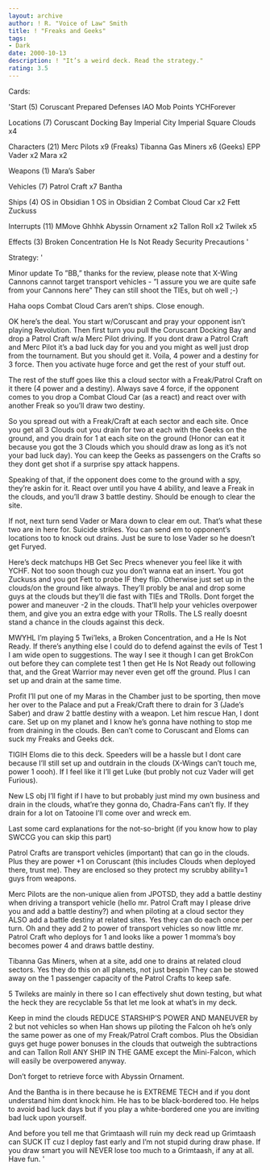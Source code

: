 ```yaml
---
layout: archive
author: ! R. "Voice of Law" Smith
title: ! "Freaks and Geeks"
tags:
- Dark
date: 2000-10-13
description: ! "It’s a weird deck. Read the strategy."
rating: 3.5
---
```

Cards: 

'Start (5)
Coruscant
Prepared Defenses
IAO
Mob Points
YCHForever

Locations (7)
Coruscant Docking Bay
Imperial City
Imperial Square
Clouds x4

Characters (21)
Merc Pilots x9 (Freaks)
Tibanna Gas Miners x6 (Geeks)
EPP Vader x2
Mara x2

Weapons (1)
Mara’s Saber

Vehicles (7)
Patrol Craft x7
Bantha

Ships (4)
OS in Obsidian 1
OS in Obsidian 2
Combat Cloud Car x2
Fett
Zuckuss

Interrupts (11)
MMove
Ghhhk
Abyssin Ornament x2
Tallon Roll x2
Twilek x5

Effects (3)
Broken Concentration
He Is Not Ready
Security Precautions '

Strategy: '

Minor update
To ”BB,” thanks for the review, please note that X-Wing Cannons cannot target transport vehicles - ”I assure you we are quite safe from your Cannons here” They can still shoot the TIEs, but oh well ;-)

Haha oops Combat Cloud Cars aren’t ships. Close enough.

OK here’s the deal. You start w/Coruscant and pray your opponent isn’t playing Revolution. Then first turn you pull the Coruscant Docking Bay and drop a Patrol Craft w/a Merc Pilot driving. If you dont draw a Patrol Craft and Merc Pilot it’s a bad luck day for you and you might as well just drop from the tournament. But you should get it. Voila, 4 power and a destiny for 3 force. Then you activate huge force and get the rest of your stuff out.

The rest of the stuff goes like this a cloud sector with a Freak/Patrol Craft on it there (4 power and a destiny). Always save 4 force, if the opponent comes to you drop a Combat Cloud Car (as a react) and react over with another Freak so you’ll draw two destiny.

So you spread out with a Freak/Craft at each sector and each site. Once you get all 3 Clouds out you drain for two at each with the Geeks on the ground, and you drain for 1 at each site on the ground (Honor can eat it because you got the 3 Clouds which you should draw as long as it’s not your bad luck day). You can keep the Geeks as passengers on the Crafts so they dont get shot if a surprise spy attack happens.

Speaking of that, if the opponent does come to the ground with a spy, they’re askin for it. React over until you have 4 ability, and leave a Freak in the clouds, and you’ll draw 3 battle destiny. Should be enough to clear the site.

If not, next turn send Vader or Mara down to clear em out. That’s what these two are in here for. Suicide strikes. You can send em to opponent’s locations too to knock out drains. Just be sure to lose Vader so he doesn’t get Furyed.

Here’s deck matchups
HB Get Sec Precs whenever you feel like it with YCHF. Not too soon though cuz you don’t wanna eat an insert. You got Zuckuss and you got Fett to probe IF they flip.
Otherwise just set up in the clouds/on the ground like always. They’ll probly be anal and drop some guys at the clouds but they’ll die fast with TIEs and TRolls. Dont forget the power and maneuver -2 in the clouds. That’ll help your vehicles overpower them, and give you an extra edge with your TRolls. The LS really doesnt stand a chance in the clouds against this deck.

MWYHL I’m playing 5 Twi’leks, a Broken Concentration, and a He Is Not Ready. If there’s anything else I could do to defend against the evils of Test 1 I am wide open to suggestions. The way I see it though I can get BrokCon out before they can complete test 1 then get He Is Not Ready out following that, and the Great Warrior may never even get off the ground. Plus I can set up and drain at the same time.

Profit I’ll put one of my Maras in the Chamber just to be sporting, then move her over to the Palace and put a Freak/Craft there to drain for 3 (Jade’s Saber) and draw 2 battle destiny with a weapon. Let him rescue Han, I dont care. Set up on my planet and I know he’s gonna have nothing to stop me from draining in the clouds. Ben can’t come to Coruscant and Eloms can suck my Freaks and Geeks dck.

TIGIH Eloms die to this deck. Speeders will be a hassle but I dont care because I’ll still set up and outdrain in the clouds (X-Wings can’t touch me, power 1 oooh). If I feel like it I’ll get Luke (but probly not cuz Vader will get Furious).

New LS obj I’ll fight if I have to but probably just mind my own business and drain in the clouds, what’re they gonna do, Chadra-Fans can’t fly. If they drain for a lot on Tatooine I’ll come over and wreck em.


Last some card explanations for the not-so-bright (if you know how to play SWCCG you can skip this part)

Patrol Crafts are transport vehicles (important) that can go in the clouds. Plus they are power +1 on Coruscant (this includes Clouds when deployed there, trust me). They are enclosed so they protect my scrubby ability=1 guys from weapons.

Merc Pilots are the non-unique alien from JPOTSD, they add a battle destiny when driving a transport vehicle (hello mr. Patrol Craft may I please drive you and add a battle destiny?) and when piloting at a cloud sector they ALSO add a battle destiny at related sites. Yes they can do each once per turn. Oh and they add 2 to power of transport vehicles so now little mr. Patrol Craft who deploys for 1 and looks like a power 1 momma’s boy becomes power 4 and draws battle destiny.

Tibanna Gas Miners, when at a site, add one to drains at related cloud sectors. Yes they do this on all planets, not just bespin They can be stowed away on the 1 passenger capacity of the Patrol Crafts to keep safe.

5 Twileks are mainly in there so I can effectively shut down testing, but what the heck they are recyclable 5s that let me look at what’s in my deck.

Keep in mind the clouds REDUCE STARSHIP’S POWER AND MANEUVER by 2 but not vehicles so when Han shows up piloting the Falcon oh he’s only the same power as one of my Freak/Patrol Craft combos. Plus the Obsidian guys get huge power bonuses in the clouds that outweigh the subtractions and can Tallon Roll ANY SHIP IN THE GAME except the Mini-Falcon, which will easily be overpowered anyway.

Don’t forget to retrieve force with Abyssin Ornament.

And the Bantha is in there because he is EXTREME TECH and if you dont understand him dont knock him. He has to be black-bordered too. He helps to avoid bad luck days but if you play a white-bordered one you are inviting bad luck upon yourself.

And before you tell me that Grimtaash will ruin my deck read up
Grimtaash can SUCK IT cuz I deploy fast early and I’m not stupid during draw phase. If you draw smart you will NEVER lose too much to a Grimtaash, if any at all. Have fun.    '